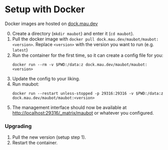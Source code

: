 # Setup with Docker
Docker images are hosted on [dock.mau.dev](https://mau.dev/maubot/maubot/container_registry)

0. Create a directory (`mkdir maubot`) and enter it (`cd maubot`).
1. Pull the docker image with `docker pull dock.mau.dev/maubot/maubot:<version>`.
   Replace `<version>` with the version you want to run (e.g. `latest`)
2. Run the container for the first time, so it can create a config file for you:
   ```
   docker run --rm -v $PWD:/data:z dock.mau.dev/maubot/maubot:<version>
   ```
3. Update the config to your liking.
4. Run maubot:
   ```
   docker run --restart unless-stopped -p 29316:29316 -v $PWD:/data:z dock.mau.dev/maubot/maubot:<version>
   ```
5. The management interface should now be available at
   <http://localhost:29316/_matrix/maubot> or whatever you configured.

### Upgrading
1. Pull the new version (setup step 1).
2. Restart the container.
